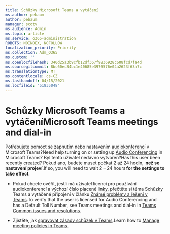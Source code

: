 ```yaml
---
title: Schůzky Microsoft Teams a vytáčení
ms.author: pebaum
author: pebaum
manager: scotv
ms.audience: Admin
ms.topic: article
ms.service: o365-administration
ROBOTS: NOINDEX, NOFOLLOW
localization_priority: Priority
ms.collection: Adm_O365
ms.custom: ''
ms.openlocfilehash: 340d25a3b9cfb12df367f9836928c608fcd7fa4d
ms.sourcegitcommit: 8bc60ec34bc1e40685e3976576e04a2623f63a7c
ms.translationtype: MT
ms.contentlocale: cs-CZ
ms.lasthandoff: 04/15/2021
ms.locfileid: "51835048"
---
```

# <a name="microsoft-teams-meetings-and-dial-in"></a><span data-ttu-id="037b1-102">Schůzky Microsoft Teams a vytáčení</span><span class="sxs-lookup"><span data-stu-id="037b1-102">Microsoft Teams meetings and dial-in</span></span>

<span data-ttu-id="037b1-103">Potřebujete pomoct se zapnutím nebo nastavením [audiokonferencí](https://docs.microsoft.com/microsoftteams/audio-conferencing-in-office-365) v Microsoft Teams?</span><span class="sxs-lookup"><span data-stu-id="037b1-103">Need help turning on or setting up [Audio Conferencing](https://docs.microsoft.com/microsoftteams/audio-conferencing-in-office-365) in Microsoft Teams?</span></span> <span data-ttu-id="037b1-104">Byl tento uživatel nedávno vytvořen?</span><span class="sxs-lookup"><span data-stu-id="037b1-104">Has this user been recently created?</span></span> <span data-ttu-id="037b1-105">Pokud ano, budete muset počkat 2 až 24 hodin,  **než se nastavení projeví**.</span><span class="sxs-lookup"><span data-stu-id="037b1-105">If so, you will need to wait 2 – 24 hours **for the settings to take effect**.</span></span>

- <span data-ttu-id="037b1-106">Pokud chcete ověřit, jestli má uživatel licenci pro používání audiokonferencí a výchozí číslo placené linky, přečtěte si téma Schůzky Teams a vytáčené připojení v článku [Známé problémy a řešení v Teams](https://docs.microsoft.com/microsoftteams/known-issues).</span><span class="sxs-lookup"><span data-stu-id="037b1-106">To verify that the user is licensed for Audio Conferencing and has a Default Toll Number, see Teams meetings and dial-in in [Teams Common issues and resolutions](https://docs.microsoft.com/microsoftteams/known-issues).</span></span>

- <span data-ttu-id="037b1-107">Zjistěte, jak [spravovat zásady schůzek v Teams](https://docs.microsoft.com/microsoftteams/meeting-policies-in-teams).</span><span class="sxs-lookup"><span data-stu-id="037b1-107">Learn how to [Manage meeting policies in Teams](https://docs.microsoft.com/microsoftteams/meeting-policies-in-teams).</span></span> 

